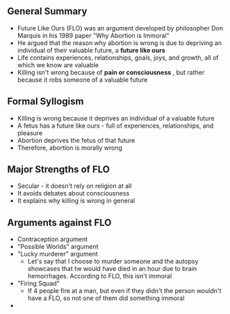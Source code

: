## General Summary
- Future Like Ours (FLO) was an argument developed by philosopher Don Marquis in his 1989 paper "Why Abortion is Immoral"
- He argued that the reason why abortion is wrong is due to depriving an individual of their valuable future, a **future like ours**
- Life contains experiences, relationships, goals, joys, and growth, all of which we know are valuable
- Killing isn't wrong because of **pain or consciousness** , but rather because it robs someone of a valuable future
## Formal Syllogism
- Killing is wrong because it deprives an individual of a valuable future
- A fetus has a future like ours - full of experiences, relationships, and pleasure
- Abortion deprives the fetus of that future
- Therefore, abortion is morally wrong
## Major Strengths of FLO
- Secular - it doesn't rely on religion at all
- It avoids debates about consciousness
- It explains why killing is wrong in general

## Arguments against FLO
- Contraception argument
- "Possible Worlds" argument
- "Lucky murderer" argument
	- Let's say that I choose to murder someone and the autopsy showcases that he would have died in an hour due to brain hemorrhages. According to FLO, this isn't immoral
- "Firing Squad"
	- If 4 people fire at a man, but even if they didn't the person wouldn't have a FLO, so not one of them did something immoral
- 